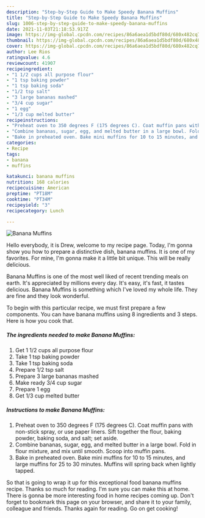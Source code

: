 ```yaml
---
description: "Step-by-Step Guide to Make Speedy Banana Muffins"
title: "Step-by-Step Guide to Make Speedy Banana Muffins"
slug: 1006-step-by-step-guide-to-make-speedy-banana-muffins
date: 2021-11-03T21:18:53.917Z
image: https://img-global.cpcdn.com/recipes/86a6aea1d5bdf80d/680x482cq70/banana-muffins-recipe-main-photo.jpg
thumbnail: https://img-global.cpcdn.com/recipes/86a6aea1d5bdf80d/680x482cq70/banana-muffins-recipe-main-photo.jpg
cover: https://img-global.cpcdn.com/recipes/86a6aea1d5bdf80d/680x482cq70/banana-muffins-recipe-main-photo.jpg
author: Lee Rios
ratingvalue: 4.6
reviewcount: 41907
recipeingredient:
- "1 1/2 cups all purpose flour"
- "1 tsp baking powder"
- "1 tsp baking soda"
- "1/2 tsp salt"
- "3 large bananas mashed"
- "3/4 cup sugar"
- "1 egg"
- "1/3 cup melted butter"
recipeinstructions:
- "Preheat oven to 350 degrees F (175 degrees C). Coat muffin pans with non-stick spray, or use paper liners. Sift together the flour, baking powder, baking soda, and salt; set aside."
- "Combine bananas, sugar, egg, and melted butter in a large bowl. Fold in flour mixture, and mix until smooth. Scoop into muffin pans."
- "Bake in preheated oven. Bake mini muffins for 10 to 15 minutes, and large muffins for 25 to 30 minutes. Muffins will spring back when lightly tapped."
categories:
- Recipe
tags:
- banana
- muffins

katakunci: banana muffins 
nutrition: 168 calories
recipecuisine: American
preptime: "PT18M"
cooktime: "PT34M"
recipeyield: "3"
recipecategory: Lunch

---
```



![Banana Muffins](https://img-global.cpcdn.com/recipes/86a6aea1d5bdf80d/680x482cq70/banana-muffins-recipe-main-photo.jpg)

Hello everybody, it is Drew, welcome to my recipe page. Today, I'm gonna show you how to prepare a distinctive dish, banana muffins. It is one of my favorites. For mine, I'm gonna make it a little bit unique. This will be really delicious.

Banana Muffins is one of the most well liked of recent trending meals on earth. It's appreciated by millions every day. It's easy, it's fast, it tastes delicious. Banana Muffins is something which I've loved my whole life. They are fine and they look wonderful.




To begin with this particular recipe, we must first prepare a few components. You can have banana muffins using 8 ingredients and 3 steps. Here is how you cook that.

<!--inarticleads1-->

##### The ingredients needed to make Banana Muffins:

1. Get 1 1/2 cups all purpose flour
1. Take 1 tsp baking powder
1. Take 1 tsp baking soda
1. Prepare 1/2 tsp salt
1. Prepare 3 large bananas mashed
1. Make ready 3/4 cup sugar
1. Prepare 1 egg
1. Get 1/3 cup melted butter




<!--inarticleads2-->

##### Instructions to make Banana Muffins:

1. Preheat oven to 350 degrees F (175 degrees C). Coat muffin pans with non-stick spray, or use paper liners. Sift together the flour, baking powder, baking soda, and salt; set aside.
1. Combine bananas, sugar, egg, and melted butter in a large bowl. Fold in flour mixture, and mix until smooth. Scoop into muffin pans.
1. Bake in preheated oven. Bake mini muffins for 10 to 15 minutes, and large muffins for 25 to 30 minutes. Muffins will spring back when lightly tapped.




So that is going to wrap it up for this exceptional food banana muffins recipe. Thanks so much for reading. I'm sure you can make this at home. There is gonna be more interesting food in home recipes coming up. Don't forget to bookmark this page on your browser, and share it to your family, colleague and friends. Thanks again for reading. Go on get cooking!
